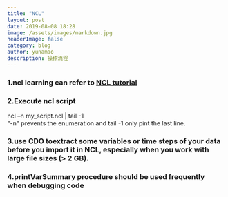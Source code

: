 ```yaml
---
title: "NCL"
layout: post
date: 2019-08-08 18:28
image: /assets/images/markdown.jpg
headerImage: false
category: blog
author: yunamao
description: 操作流程
---
```

### 1.ncl learning can refer to [NCL tutorial](https://www.ncl.ucar.edu/Document/Manuals/NCL_User_Guide/NCL_User_Guide_v1.1_Legal.pdf)
### 2.Execute ncl script<br>

ncl –n my_script.ncl | tail -1<br>
"-n" prevents the enumeration and tail -1 only pint the last line.<br>
### 3.use CDO toextract some variables or time steps of your data before you import it in NCL, especially when you work with large file sizes (> 2 GB).<br>
### 4.printVarSummary procedure should be used frequently when debugging code<br>

